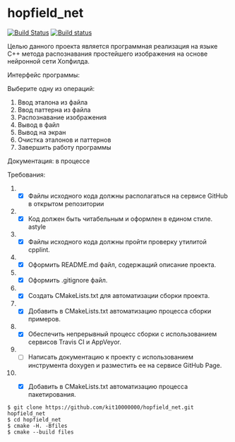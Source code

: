 # hopfield_net
[![Build Status](https://travis-ci.org/kit10000000/hopfield_net.svg?branch=master)](https://travis-ci.org/kit10000000/hopfield_net)
[![Build status](https://ci.appveyor.com/api/projects/status/6tueohl8ln6lont9?svg=true)](https://ci.appveyor.com/project/kit10000000/hopfield-net)

Целью данного проекта является программная реализация на языке C++ метода распознавания простейшего изображения на основе нейронной сети Хопфилда.

Интерфейс программы:

Выберите одну из операций:
1. Ввод эталона из файла
2. Ввод паттерна из файла
3. Распознавание изображения
4. Вывод в файл
5. Вывод на экран
6. Очистка эталонов и паттернов
7. Завершить работу программы

Документация: в процессе

Требования:
1. - [x] Файлы исходного кода должны располагаться на сервисе GitHub
в открытом репозитории
2. - [x] Код должен быть читабельным и оформлен в едином стиле.
astyle
3. - [x] Файлы исходного кода должны пройти проверку утилитой
cpplint.
4. - [x] Оформить README.md файл, содержащий описание проекта.
5. - [x] Оформить .gitignore файл.
6. - [x] Создать CMakeLists.txt для автоматизации сборки проекта.
7. - [x] Добавить в CMakeLists.txt автоматизацию процесса сборки
примеров.
8. - [x] Обеспечить непрерывный процесс сборки с использованием сервисов Travis CI и AppVeyor.
9. - [ ] Написать документацию к проекту с использованием инструмента
doxygen и разместить ее на сервисе GitHub Page.
10. - [x] Добавить в CMakeLists.txt автоматизацию процесса
пакетирования.


```ShellSession
$ git clone https://github.com/kit10000000/hopfield_net.git hopfield_net
$ cd hopfield_net
$ cmake -H. -Bfiles 
$ cmake --build files
```
